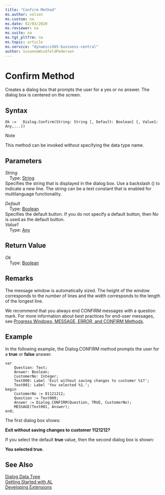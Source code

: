 ```yaml
---
title: "Confirm Method"
ms.author: solsen
ms.custom: na
ms.date: 02/03/2020
ms.reviewer: na
ms.suite: na
ms.tgt_pltfrm: na
ms.topic: article
ms.service: "dynamics365-business-central"
author: SusanneWindfeldPedersen
---
```

[//]: # (START>DO_NOT_EDIT)
[//]: # (IMPORTANT:Do not edit any of the content between here and the END>DO_NOT_EDIT.)
[//]: # (Any modifications should be made in the .xml files in the ModernDev repo.)
# Confirm Method
Creates a dialog box that prompts the user for a yes or no answer. The dialog box is centered on the screen.


## Syntax
```
Ok :=   Dialog.Confirm(String: String [, Default: Boolean] [, Value1: Any,...])
```
> [!NOTE]  
> This method can be invoked without specifying the data type name.  
## Parameters
*String*  
&emsp;Type: [String](../string/string-data-type.md)  
Specifies the string that is displayed in the dialog box. Use a backslash (\) to indicate a new line. The string can be a text constant that is enabled for multilanguage functionality.
        
*Default*  
&emsp;Type: [Boolean](../boolean/boolean-data-type.md)  
Specifies the default button. If you do not specify a default button, then No is used as the default button.  
*Value1*  
&emsp;Type: [Any](../any/any-data-type.md)  
  


## Return Value
*Ok*  
&emsp;Type: [Boolean](../boolean/boolean-data-type.md)  
  


[//]: # (IMPORTANT: END>DO_NOT_EDIT)

## Remarks  
 The message window is automatically sized. The height of the window corresponds to the number of lines and the width corresponds to the length of the longest line.  

 We recommend that you always end CONFIRM messages with a question mark. For more information about best practices for end-user messages, see [Progress Windows, MESSAGE, ERROR, and CONFIRM Methods](../../devenv-progress-windows-message-error-and-confirm-methods.md).  

## Example  
 In the following example, the Dialog.CONFIRM method prompts the user for a **true** or **false** answer. 

```
var
    Question: Text;
    Answer: Boolean;
    CustomerNo: Integer;
    Text000: Label 'Exit without saving changes to customer %1?';
    Text001: Label 'You selected %1.';
begin
    CustomerNo := 01121212;  
    Question := Text000;  
    Answer := Dialog.CONFIRM(Question, TRUE, CustomerNo);  
    MESSAGE(Text001, Answer);  
end;
```  

 The first dialog box shows:  

 **Exit without saving changes to customer 1121212?**  

 If you select the default **true** value, then the second dialog box is shown:  

 **You selected true.**  


## See Also
[Dialog Data Type](dialog-data-type.md)  
[Getting Started with AL](../../devenv-get-started.md)  
[Developing Extensions](../../devenv-dev-overview.md)